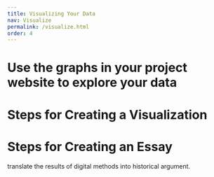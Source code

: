 ```yaml
---
title: Visualizing Your Data
nav: Visualize
permalink: /visualize.html
order: 4
---
```



# Use the graphs in your project website to explore your data

# Steps for Creating a Visualization

# Steps for Creating an Essay

translate the results of digital methods into historical argument.